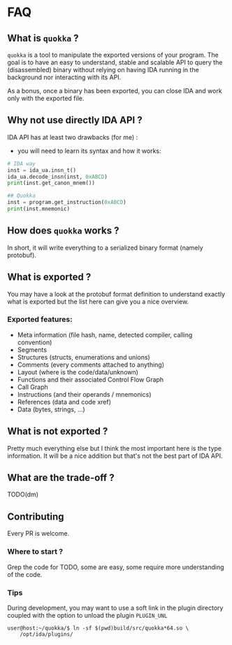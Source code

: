 FAQ
===

## What is `quokka` ?

`quokka` is a tool to manipulate the exported versions of your program. 
The goal is to have an easy to understand, stable and scalable API to query the
(disassembled) binary without relying on having IDA running in the background
nor interacting with its API.

As a bonus, once a binary has been exported, you can close IDA and work only
with the exported file.

## Why not use directly IDA API ?

IDA API has at least two drawbacks (for me) :

* you will need to learn its syntax and how it works:

```Python
# IDA way
inst = ida_ua.insn_t()
ida_ua.decode_insn(inst, 0xABCD)
print(inst.get_canon_mnem())

## Quokka
inst = program.get_instruction(0xABCD)
print(inst.mnemonic)
```

## How does `quokka` works ?
In short, it will write everything to a serialized binary format (namely
 protobuf).
 
## What is exported ?
You may have a look at the protobuf format definition to understand exactly
what is exported but the list here can  give you a nice overview.

### Exported features:
* Meta information (file hash, name, detected compiler, calling convention)
* Segments
* Structures (structs, enumerations and unions)
* Comments (every comments attached to anything)
* Layout (where is the code/data/unknown)
* Functions and their associated Control Flow Graph
* Call Graph
* Instructions (and their operands / mnemonics)
* References (data and code xref)
* Data (bytes, strings, ...)

## What is not exported ?
Pretty much everything else but I think the most important here is the type
information. It will be a nice addition but that's not the best part of IDA
API. 
  
## What are the trade-off ?
TODO(dm)

## Contributing
Every PR is welcome.

### Where to start ?
Grep the code for TODO, some are easy, some require more understanding of the 
code.

### Tips
During development, you may want to use a soft link in the
plugin directory coupled with the option to unload the plugin `PLUGIN_UNL`

```console
user@host:~/quokka/$ ln -sf $(pwd)build/src/quokka*64.so \
    /opt/ida/plugins/
``` 